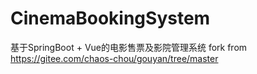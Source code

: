 # CinemaBookingSystem
基于SpringBoot + Vue的电影售票及影院管理系统
fork from https://gitee.com/chaos-chou/gouyan/tree/master
